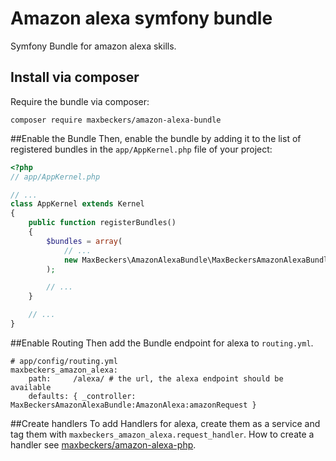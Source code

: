 # Amazon alexa symfony bundle
Symfony Bundle for amazon alexa skills.

## Install via composer
Require the bundle via composer:
```
composer require maxbeckers/amazon-alexa-bundle
```
##Enable the Bundle
Then, enable the bundle by adding it to the list of registered bundles
in the `app/AppKernel.php` file of your project:

```php
<?php
// app/AppKernel.php

// ...
class AppKernel extends Kernel
{
    public function registerBundles()
    {
        $bundles = array(
            // ...
            new MaxBeckers\AmazonAlexaBundle\MaxBeckersAmazonAlexaBundle(),
        );

        // ...
    }

    // ...
}
```
##Enable Routing
Then add the Bundle endpoint for alexa to `routing.yml`.
```
# app/config/routing.yml
maxbeckers_amazon_alexa:
    path:     /alexa/ # the url, the alexa endpoint should be available 
    defaults: { _controller: MaxBeckersAmazonAlexaBundle:AmazonAlexa:amazonRequest }
```
##Create handlers
To add Handlers for alexa, create them as a service and tag them with `maxbeckers_amazon_alexa.request_handler`.
How to create a handler see [maxbeckers/amazon-alexa-php](https://github.com/maxbeckers/amazon-alexa-php).
